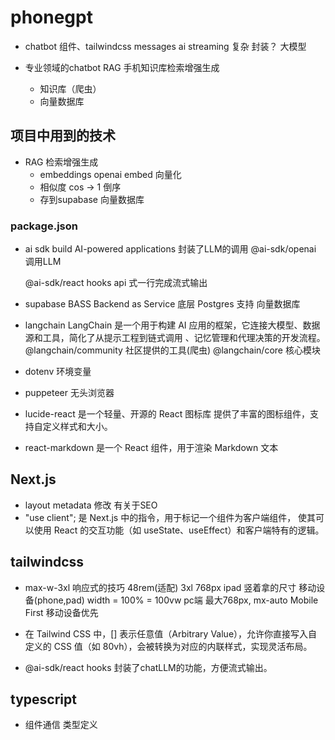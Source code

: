 # phonegpt

- chatbot
    组件、tailwindcss messages
    ai streaming  复杂  封装？
    大模型 

- 专业领域的chatbot
    RAG 手机知识库检索增强生成 
    - 知识库（爬虫）
    - 向量数据库

## 项目中用到的技术

- RAG 检索增强生成
    - embeddings openai embed 向量化
    - 相似度 cos  -> 1 倒序
    - 存到supabase 向量数据库

### package.json
- ai sdk
    build AI-powered applications
    封装了LLM的调用
    @ai-sdk/openai  调用LLM
    
    @ai-sdk/react hooks  api 式一行完成流式输出 

- supabase 
   BASS  Backend as Service
   底层  Postgres  支持  向量数据库

- langchain
    LangChain 是一个用于构建 AI 应用的框架，它连接大模型、数据源和工具，简化了从提示工程到链式调用
    、记忆管理和代理决策的开发流程。
    @langchain/community   社区提供的工具(爬虫)
    @langchain/core  核心模块
- dotenv
    环境变量

- puppeteer     无头浏览器

- lucide-react  是一个轻量、开源的 React 图标库
    提供了丰富的图标组件，支持自定义样式和大小。

- react-markdown  是一个 React 组件，用于渲染 Markdown 文本

## Next.js
- layout metadata 修改
    有关于SEO
- "use client"; 是 Next.js 中的指令，用于标记一个组件为客户端组件，
使其可以使用 React 的交互功能（如 useState、useEffect）和客户端特有的逻辑。

## tailwindcss
- max-w-3xl
  响应式的技巧
  48rem(适配) 3xl   768px  ipad 竖着拿的尺寸 
  移动设备(phone,pad) width = 100% = 100vw
  pc端 最大768px, mx-auto 
  Mobile First 移动设备优先
- 在 Tailwind CSS 中，[] 表示任意值（Arbitrary Value），允许你直接写入自定义的 
  CSS 值（如 80vh），会被转换为对应的内联样式，实现灵活布局。

- @ai-sdk/react
  hooks 封装了chatLLM的功能，方便流式输出。

## typescript
- 组件通信 类型定义